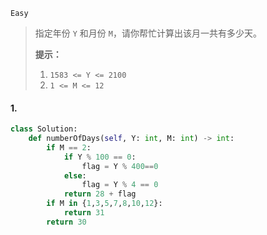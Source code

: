 `Easy`

> 指定年份 `Y` 和月份 `M`，请你帮忙计算出该月一共有多少天。
>
> **提示：**
>
> 1. `1583 <= Y <= 2100`
> 2. `1 <= M <= 12`

#### 1. 

```python
class Solution:
    def numberOfDays(self, Y: int, M: int) -> int:
        if M == 2:
            if Y % 100 == 0:
                flag = Y % 400==0
            else:
                flag = Y % 4 == 0
            return 28 + flag
        if M in {1,3,5,7,8,10,12}:
            return 31
        return 30
```

